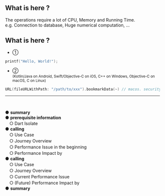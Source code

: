 <PageTitleHeader section="introduction" title="Term Definition"/>

## What is **<UniqueTerm val="Expensive"/>** here ?

The operations require a lot of CPU, Memory and Running Time.  
e.g. Connection to database, Huge numerical computation, ...

## What is **<UniqueTerm val="Native"/>** here ?

- ① <UniqueTechnicalTerm val="native C APIs"/>

```c
printf("Hello, World!");
```

- ② <UniqueTechnicalTerm val="platform-specific APIs"/> <br> <small>(Kotlin/Java on Android, Swift/Objective-C on iOS, C++ on Windows, Objective-C on macOS, C on Linux)</small>

```swift
URL(fileURLWithPath: "/path/to/xxx").bookmarkData(~) // macos. security-scoped bookmarks.
```

<!--
https://docs.flutter.dev/development/platform-integration/platform-channels

https://docs.flutter.dev/development/platform-integration/android/c-interop
https://docs.flutter.dev/development/platform-integration/ios/c-interop
https://docs.flutter.dev/development/platform-integration/macos/c-interop
-->

---

<PageTitleHeader section="introduction" title="Agenda"/>
<br>

● **summary**  
● **prerequisite information**  
　○ Dart Isolate  
● **calling <UniqueTechnicalTerm val="native C APIs"/>**  
　○ Use Case  
　○ Journey Overview  
　○ Performance Issue in the beginning  
　○ Performance Impact by <TechnicalTerm val="dart:ffi"/>  
● **calling <UniqueTechnicalTerm val="platform-specific APIs"/>**  
　○ Use Case  
　○ Journey Overview  
　○ Current Performance Issue  
　○ (Future) Performance Impact by <TechnicalTerm val="Isolate Platform Channels"/>  
● **summary**
